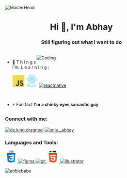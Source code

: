 ![MasterHead](https://i.pinimg.com/originals/ae/93/ef/ae93efea76cebbc5305f4904f33c6ac0.gif)
<h1 align="center">Hi 👋, I'm Abhay</h1>
<h3 align="center">Still figuring out what i want to do </h3>
<br>
<img align="right" alt="Coding" width="400" margin-right ="30px"src="https://i.pinimg.com/originals/eb/8b/5d/eb8b5d390fd5b4d7d65dd1ef3f3e886f.gif">

- 🌱 T h i n g s  I'm. L e a r n i n g :<br> <br> <a href="https://developer.mozilla.org/en-US/docs/Web/JavaScript" target="_blank" rel="noreferrer" margin-top="10px"> <img src="https://raw.githubusercontent.com/devicons/devicon/master/icons/javascript/javascript-original.svg" alt="javascript" width="40" height="40"></a> 
 <a href="https://reactjs.org/" target="_blank" rel="noreferrer"> <img src="https://raw.githubusercontent.com/devicons/devicon/master/icons/react/react-original-wordmark.svg" alt="react" width="40" height="40"/></a> 
 <a href="https://reactnative.dev/" target="_blank" rel="noreferrer"> <img src="https://reactnative.dev/img/header_logo.svg" alt="reactnative" width="40" height="40"/> </a>
 
 <br>


- ⚡ Fun fact **I'm a chinky eyes sarcastic guy**

<h3 align="left">Connect with me:</h3>
<p align="left">
<a href="https://fb.com/de.king.dragneel" target="blank"><img align="center" src="https://raw.githubusercontent.com/rahuldkjain/github-profile-readme-generator/master/src/images/icons/Social/facebook.svg" alt="de.king.dragneel" height="30" width="40" /></a>
<a href="https://instagram.com/only__abhay" target="blank"><img align="center" src="https://raw.githubusercontent.com/rahuldkjain/github-profile-readme-generator/master/src/images/icons/Social/instagram.svg" alt="only__abhay" height="30" width="40" /></a>
</p>

<h3 align="left">Languages and Tools:</h3>
<p align="left"> <a href="https://www.w3schools.com/css/" target="_blank" rel="noreferrer"> <img src="https://raw.githubusercontent.com/devicons/devicon/master/icons/css3/css3-original-wordmark.svg" alt="css3" width="40" height="40"/> </a> <a href="https://www.figma.com/" target="_blank" rel="noreferrer"> <img src="https://www.vectorlogo.zone/logos/figma/figma-icon.svg" alt="figma" width="40" height="40"/> </a>
<a href="https://git-scm.com/" target="_blank" rel="noreferrer"> <img src="https://www.vectorlogo.zone/logos/git-scm/git-scm-icon.svg" alt="git" width="40" height="40"/> </a> 
<a href="https://www.w3.org/html/" target="_blank" rel="noreferrer"> <img src="https://raw.githubusercontent.com/devicons/devicon/master/icons/html5/html5-original-wordmark.svg" alt="html5" width="40" height="40"/> </a> 
<a href="https://www.adobe.com/in/products/illustrator.html" target="_blank" rel="noreferrer"> <img src="https://www.vectorlogo.zone/logos/adobe_illustrator/adobe_illustrator-icon.svg" alt="illustrator" width="40" height="40"/> </a> 
</p>

<p><img align="center" src="https://github-readme-stats.vercel.app/api/top-langs?username=abbiebabu&show_icons=true&locale=en&layout=compact" alt="abbiebabu" /></p>


